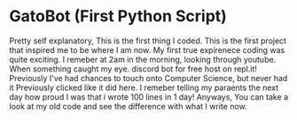 # GatoBot (First Python Script)
Pretty self explanatory, This is the first thing I coded. This is the first project that inspired me to be where I am now. My first true expirenece coding was quite exciting. I remeber at 2am in the morning, looking through youtube. When something caught my eye. discord bot for free host on repl.it! Previously I've had chances to touch onto Computer Science, but never had it Previously clicked like it did here. I remeber telling my paraents the next day how proud I was that i wrote 100 lines in 1 day! Anyways, You can take a look at my old code and see the difference with what I write now.
